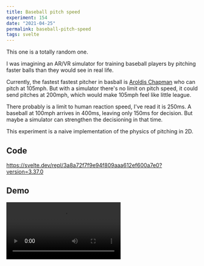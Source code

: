 ```yaml
---
title: Baseball pitch speed
experiment: 154
date: "2021-04-25"
permalink: baseball-pitch-speed
tags: svelte
---
```


This one is a totally random one.

I was imagining an AR/VR simulator for training baseball players by pitching faster balls than they would see in real life.

Currently, the fastest fastest pitcher in basball is [Aroldis Chapman](https://en.wikipedia.org/wiki/Aroldis_Chapman) who can pitch at 105mph. But with a simulator there's no limit on pitch speed, it could send pitches at 200mph, which would make 105mph feel like little league.

There probably is a limit to human reaction speed, I've read it is 250ms. A baseball at 100mph arrives in 400ms, leaving only 150ms for decision. But maybe a simulator can strengthen the decisioning in that time.

This experiment is a naive implementation of the physics of pitching in 2D.

## Code

https://svelte.dev/repl/3a8a72f7f9e94f809aaa612ef600a7e0?version=3.37.0

## Demo

<video src="https://res.cloudinary.com/dzwnkx0mk/video/upload/v1619337625/1000experiments.dev/baseball-speed_qjcm5f.mp4" controls/>

## Notes

- This does not account for release point. A pitcher with longer arms has a release point that is closer to the plate. ie pitch-distance = distance-between-plate-and-mound - release.
- Does not account for easing or movement. Pitch is unlikely linear, the friction in air is slowing it down, and the spin will cause movement.
